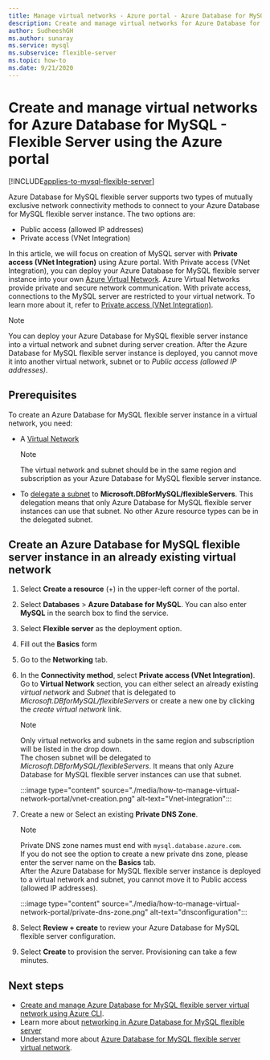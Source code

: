 ```yaml
---
title: Manage virtual networks - Azure portal - Azure Database for MySQL - Flexible Server
description: Create and manage virtual networks for Azure Database for MySQL - Flexible Server using the Azure portal
author: SudheeshGH
ms.author: sunaray
ms.service: mysql
ms.subservice: flexible-server
ms.topic: how-to
ms.date: 9/21/2020
---
```


# Create and manage virtual networks for Azure Database for MySQL - Flexible Server using the Azure portal

[!INCLUDE[applies-to-mysql-flexible-server](../includes/applies-to-mysql-flexible-server.md)]


Azure Database for MySQL flexible server supports two types of mutually exclusive network connectivity methods to connect to your Azure Database for MySQL flexible server instance. The two options are:

- Public access (allowed IP addresses)
- Private access (VNet Integration)

In this article, we will focus on creation of MySQL server with **Private access (VNet Integration)** using Azure portal. With Private access (VNet Integration), you can deploy your Azure Database for MySQL flexible server instance into your own [Azure Virtual Network](../../virtual-network/virtual-networks-overview.md). Azure Virtual Networks provide private and secure network communication. With private access, connections to the MySQL server are restricted to your virtual network. To learn more about it, refer to [Private access (VNet Integration)](./concepts-networking-vnet.md#private-access-vnet-integration).

>[!Note]
>You can deploy your Azure Database for MySQL flexible server instance into a virtual network and subnet during server creation. After the Azure Database for MySQL flexible server instance is deployed, you cannot move it into another virtual network, subnet or to *Public access (allowed IP addresses)*.

## Prerequisites

To create an Azure Database for MySQL flexible server instance in a virtual network, you need:

- A [Virtual Network](../../virtual-network/quick-create-portal.md#create-a-virtual-network)
    > [!Note]
    > The virtual network and subnet should be in the same region and subscription as your Azure Database for MySQL flexible server instance.

- To [delegate a subnet](../../virtual-network/manage-subnet-delegation.md#delegate-a-subnet-to-an-azure-service) to **Microsoft.DBforMySQL/flexibleServers**. This delegation means that only Azure Database for MySQL flexible server instances can use that subnet. No other Azure resource types can be in the delegated subnet.

## Create an Azure Database for MySQL flexible server instance in an already existing virtual network

1. Select **Create a resource** (+) in the upper-left corner of the  portal.
2. Select **Databases** > **Azure Database for MySQL**. You can also enter **MySQL** in the search box to find the service.
3. Select **Flexible server** as the deployment option.
4. Fill out the **Basics** form
5. Go to the **Networking** tab.
6. In the **Connectivity method**, select **Private access (VNet Integration)**. Go to **Virtual Network** section, you can either select an already existing *virtual network* and *Subnet* that is delegated to *Microsoft.DBforMySQL/flexibleServers* or create a new one by clicking the *create virtual network* link.
    > [!Note]
    > Only virtual networks and subnets in the same region and subscription will be listed in the drop down. </br>
    > The chosen subnet will be delegated to *Microsoft.DBforMySQL/flexibleServers*. It means that only Azure Database for MySQL flexible server instances can use that subnet.</br>

    :::image type="content" source="./media/how-to-manage-virtual-network-portal/vnet-creation.png" alt-text="Vnet-integration":::

7. Create a new or Select an existing **Private DNS Zone**.
    > [!NOTE]
    > Private DNS zone names must end with `mysql.database.azure.com`. </br>
    > If you do not see the option to create a new private dns zone, please enter the server name on the **Basics** tab.</br>
    > After the Azure Database for MySQL flexible server instance is deployed to a virtual network and subnet, you cannot move it to Public access (allowed IP addresses).</br>

    :::image type="content" source="./media/how-to-manage-virtual-network-portal/private-dns-zone.png" alt-text="dnsconfiguration":::
8. Select **Review + create** to review your Azure Database for MySQL flexible server configuration.
9. Select **Create** to provision the server. Provisioning can take a few minutes.

## Next steps

- [Create and manage Azure Database for MySQL flexible server virtual network using Azure CLI](./how-to-manage-virtual-network-cli.md).
- Learn more about [networking in Azure Database for MySQL flexible server](./concepts-networking.md)
- Understand more about [Azure Database for MySQL flexible server virtual network](./concepts-networking-vnet.md#private-access-vnet-integration).
